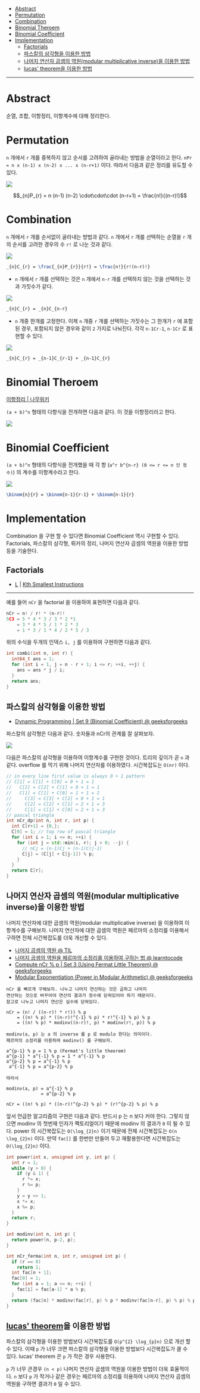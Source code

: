 - [Abstract](#abstract)
- [Permutation](#permutation)
- [Combination](#combination)
- [Binomial Theroem](#binomial-theroem)
- [Binomial Coefficient](#binomial-coefficient)
- [Implementation](#implementation)
  - [Factorials](#factorials)
  - [파스칼의 삼각형을 이용한 방법](#파스칼의-삼각형을-이용한-방법)
  - [나머지 연산자 곱셈의 역원(modular multiplicative inverse)을 이용한 방법](#나머지-연산자-곱셈의-역원modular-multiplicative-inverse을-이용한-방법)
  - [lucas' theorem을 이용한 방법](#lucas-theorem을-이용한-방법)

----

# Abstract

순열, 조합, 이항정리, 이항계수에 대해 정리한다.

# Permutation

`n` 개에서 `r` 개를 중복하지 않고 순서를 고려하여 골라내는 방법을 순열이라고
한다. `nPr = n x (n-1) x (n-2) x ... x (n-r+1)` 이다. 따라서 다음과 같은 정리를
유도할 수 있다.

![](/_img/dynamic_permutation.png)

```math
_{n}P_{r} = n (n-1) (n-2) \cdot\cdot\cdot (n-r+1) = \frac{n!}{(n-r)!}
```

# Combination

`n` 개에서 `r` 개를 순서없이 골라내는 방법과 같다. `n` 개에서 `r` 개를 선택하는
순열을 `r` 개의 순서를 고려한 경우의 수 `r!` 로 나눈 것과 같다.

![](/_img/dynamic_combination.png)

```latex
_{n}C_{r} = \frac{_{n}P_{r}}{r!} = \frac{n!}{r!(n-r)!}
```

- `n` 개에서 `r` 개를 선택하는 것은 `n` 개에서 `n-r` 개를 선택하지 않는 것을
  선택하는 것과 가짓수가 같다.

![](/_img/dynamic_combination_1.png)

```latex
_{n}C_{r} = _{n}C_{n-r}
```

- `n` 개중 한개를 고정한다. 이제 `n` 개중 `r` 개를 선택하는 가짓수는 그 한개가 `r` 에 포함된 경우, 포함되지 않은 경우와 같이 `2` 가지로 나눠진다. 각각 `n-1Cr-1`, `n-1Cr` 로 표현할 수 있다. 

![](/_img/dynamic_combination_2.png)

```latex
_{n}C_{r} = _{n-1}C_{r-1} + _{n-1}C_{r}
```

# Binomial Theroem

[이항정리 | 나무위키](https://namu.wiki/w/%EC%9D%B4%ED%95%AD%EC%A0%95%EB%A6%AC)

`(a + b)^n` 형태의 다항식을 전개하면 다음과 같다. 이 것을 이항정리라고 한다.

![](img/![](img/2023-02-17-13-50-13.png).png)

# Binomial Coefficient

`(a + b)^n` 형태의 다항식을 전개했을 때 각 항 (`a^r b^{n-r} (0 <= r <= n 인
정수)`) 의 계수를 이항계수라고 한다. 

![](/_img/dynamic_binomial_coefficient.png)

```latex
\binom{n}{r} = \binom{n-1}{r-1} + \binom{n-1}{r}
```

# Implementation

Combination 을 구현 할 수 있다면 Binomial Coefficient 역시 구현할 수 있다.
Factorials, 파스칼의 삼각형, 뤼카의 정리, 나머지 연산자 곱셈의 역원을 이용한
방법 등을 기술한다.

## Factorials

* [L](/leetcode2/KthSmallestInstructions/README.md) | [Kth Smallest Instructions](https://leetcode.com/problems/kth-smallest-instructions/)

----

예를 들어 `nCr` 을 factorial 을 이용하여 표현하면 다음과 같다.

```cpp
nCr = n! / r! * (n-r)!
5C3 = 5 * 4 * 3 / 3 * 2 *1
    = 3 * 4 * 5 / 1 * 2 * 3
    = 1 * 3 / 1 * 4 / 2 * 5 / 3
```

위의 수식을 두개의 인덱스 `i, j` 를 이용하여 구현하면 다음과 같다.

```cpp
int combi(int n, int r) {
  int64_t ans = 1;
  for (int i = 1, j = n - r + 1; i <= r; ++i, ++j) {
    ans = ans * j / i;
  }
  return ans;
}
```

## 파스칼의 삼각형을 이용한 방법

* [Dynamic Programming | Set 9 (Binomial Coefficient) @ geeksforgeeks ](http://www.geeksforgeeks.org/dynamic-programming-set-9-binomial-coefficient/)

파스칼의 삼각형은 다음과 같다. 숫자들과 nCr의 관계를 잘 살펴보자.

![](/_img/paskal_triangle.png)

다음은 파스칼의 삼각형을 이용하여 이항계수를 구현한 것이다.  트리의 깊이가 곧
`n` 과 같다. overflow 를 막기 위해 나머지 연산자를 이용하였다. 시간복잡도는
`O(nr)` 이다.

```cpp
// in every line first value is always 0 + 1 pattern
// C[1] = C[1] + C[0] = 0 + 1 = 1
//   C[2] = C[2] + C[1] = 0 + 1 = 1
//   C[1] = C[1] + C[0] = 1 + 1 = 2
//     C[3] = C[3] + C[2] = 0 + 1 = 1
//     C[2] = C[2] + C[1] = 2 + 1 = 3
//     C[1] = C[1] + C[0] = 2 + 1 = 3
// pascal triangle
int nCr_dp(int n, int r, int p) {
  int C[r+1] = {0,};
  C[0] = 1; // top row of pascal triangle
  for (int i = 1; i <= n; ++i) {
    for (int j = std::min(i, r); j > 0; --j) {
      // nCj = (n-1)Cj + (n-1)C(j-1)
      C[j] = (C[j] + C[j-1]) % p;
    }
  }
  return C[r];
}
```

## 나머지 연산자 곱셈의 역원(modular multiplicative inverse)을 이용한 방법

나머지 연산자에 대한 곱셈의 역원(modular multiplicative inverse) 을
이용하여 이항계수를 구해보자. 나머지 연산자에 대한 곱셈의 역원은
페르마의 소정리를 이용해서 구하면 전체 시간복잡도를 더욱 개선할 수 있다.

* [나머지 곱셈의 역원 @ TIL](https://github.com/iamslash/TIL/tree/master/numbertheory#나머지-곱셈의-역원-modular-multiplicative-inverse)
* [나머지 곱셈의 역원을 페르마의 소정리를 이용하여 구하는 법 @ learntocode](/fundamentals/numbertheory/modulararithmatic/README.md)
* [Compute nCr % p | Set 3 (Using Fermat Little Theorem) @ geeksforgeeks](http://www.geeksforgeeks.org/compute-ncr-p-set-3-using-fermat-little-theorem/)
* [Modular Exponentiation (Power in Modular Arithmetic) @ geeksforgeeks](http://www.geeksforgeeks.org/modular-exponentiation-power-in-modular-arithmetic/)

```
nCr 을 빠르게 구해보자. 나누고 나머지 연산하는 것은 곱하고 나머지
연산하는 것으로 바꾸어야 연산의 결과가 정수에 닫혀있어야 하기 때문이다. 
참고로 나누고 나머지 연산은 실수에 닫혀있다.

nCr = (n! / ((n-r)! * r!)) % p
    = ((n! % p) * ((n-r)!^{-1} % p) * r!^{-1} % p) % p
    = ((n! % p) * modinv((n-r)!, p) * modinv(r!, p)) % p

modinv(a, p) 는 a 의 inverse 를 p 로 modulo 한다는 의미이다. 
페르마의 소정리를 이용하여 modinv() 를 구해보자.

a^{p-1} % p = 1 % p (Fermat's little theorem)
a^{p-1} * a^{-1} % p = 1 * a^{-1} % p 
a^{p-2} % p = a^{-1} % p
 a^{-1} % p = a^{p-2} % p

따라서 

modinv(a, p) = a^{-1} % p
             = a^{p-2} % p

nCr = ((n! % p) * ((n-r)!^{p-2} % p) * (r!^{p-2} % p) % p
```

앞서 언급한 알고리즘의 구현은 다음과 같다. 반드시 p 는 n 보다 커야 한다.
그렇지 않으면 modinv 의 첫번재 인자가 팩토리얼이기 때문에 modinv 의
결과가 `0` 이 될 수 있다. power 의 시간복잡도는 `O(\log_{2}n)` 이기 때문에
전체 시간복잡도는 `O(n \log_{2}n)` 이다.  만약 `fac[]` 를 한번만 만들어
두고 재활용한다면 시간복잡도는 `O(\log_{2}n)` 이다.

```cpp
int power(int x, unsigned int y, int p) {
  int r = 1;
  while (y > 0) {
    if (y & 1) {
      r *= x;
      r %= p;
    }
    y = y >> 1;
    x *= x;
    x %= p;
  }
  return r;
}

int modinv(int n, int p) {
  return power(n, p-2, p);
}

int nCr_ferma(int n, int r, unsigned int p) {
  if (r == 0)
    return 1;
  int fac[n + 1];
  fac[0] = 1;
  for (int a = 1; a <= n; ++i) {
    fac[i] = fac[a-1] * a % p;
  }
  return (fac[n] * modinv(fac[r], p) % p * modinv(fac[n-r], p) % p) % p;
}
```

## [lucas' theorem](number_lucas.md)을 이용한 방법

파스칼의 삼각형을 이용한 방법보다 시간복잡도를 `O(p^{2} \log_{p}n)` 으로 개선 할
수 있다. 이때 `p` 가 너무 크면 파스칼의 삼각형을 이용한 방법보다 시간복잡도가 클 수
있다. lucas' theorem 은 `p` 가 작은 경우 사용한다. 

`p` 가 너무 큰경우 `(n < p)` 나머지 연산자 곱셈의 역원을 이용한 방법이 더욱
효율적이다. `n` 보다 `p` 가 작거나 같은 경우는 페르마의 소정리를 이용하여 나머지
연산자 곱셈의 역원을 구하면 결과가 `0` 일 수 있다.
